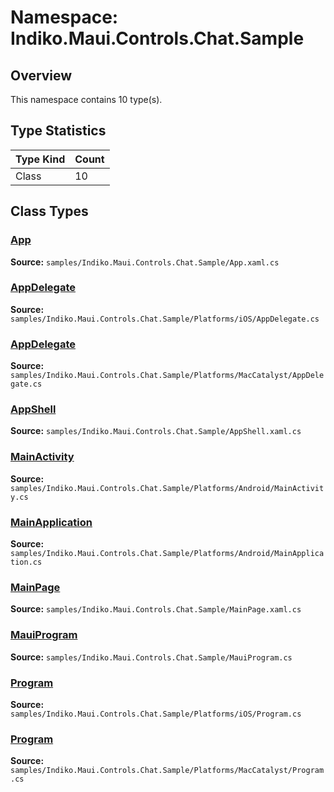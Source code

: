 # Namespace: Indiko.Maui.Controls.Chat.Sample

## Overview

This namespace contains 10 type(s).

## Type Statistics

| Type Kind | Count |
|-----------|-------|
| Class | 10 |

## Class Types

### [App](../classes/Indiko.Maui.Controls.Chat.Sample.App.md)

**Source:** `samples/Indiko.Maui.Controls.Chat.Sample/App.xaml.cs`

### [AppDelegate](../classes/Indiko.Maui.Controls.Chat.Sample.AppDelegate.md)

**Source:** `samples/Indiko.Maui.Controls.Chat.Sample/Platforms/iOS/AppDelegate.cs`

### [AppDelegate](../classes/Indiko.Maui.Controls.Chat.Sample.AppDelegate.md)

**Source:** `samples/Indiko.Maui.Controls.Chat.Sample/Platforms/MacCatalyst/AppDelegate.cs`

### [AppShell](../classes/Indiko.Maui.Controls.Chat.Sample.AppShell.md)

**Source:** `samples/Indiko.Maui.Controls.Chat.Sample/AppShell.xaml.cs`

### [MainActivity](../classes/Indiko.Maui.Controls.Chat.Sample.MainActivity.md)

**Source:** `samples/Indiko.Maui.Controls.Chat.Sample/Platforms/Android/MainActivity.cs`

### [MainApplication](../classes/Indiko.Maui.Controls.Chat.Sample.MainApplication.md)

**Source:** `samples/Indiko.Maui.Controls.Chat.Sample/Platforms/Android/MainApplication.cs`

### [MainPage](../classes/Indiko.Maui.Controls.Chat.Sample.MainPage.md)

**Source:** `samples/Indiko.Maui.Controls.Chat.Sample/MainPage.xaml.cs`

### [MauiProgram](../classes/Indiko.Maui.Controls.Chat.Sample.MauiProgram.md)

**Source:** `samples/Indiko.Maui.Controls.Chat.Sample/MauiProgram.cs`

### [Program](../classes/Indiko.Maui.Controls.Chat.Sample.Program.md)

**Source:** `samples/Indiko.Maui.Controls.Chat.Sample/Platforms/iOS/Program.cs`

### [Program](../classes/Indiko.Maui.Controls.Chat.Sample.Program.md)

**Source:** `samples/Indiko.Maui.Controls.Chat.Sample/Platforms/MacCatalyst/Program.cs`

